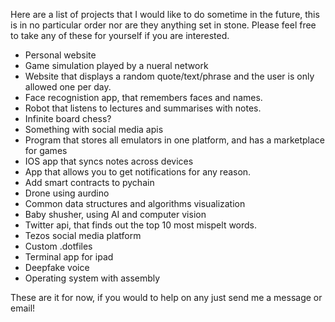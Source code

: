 Here are a list of projects that I would like to do sometime in the future, this is in no particular order nor are they anything set in stone. Please feel free to take any of these for yourself if you are interested.

* Personal website
* Game simulation played by a nueral network 
* Website that displays a random quote/text/phrase and the user is only allowed one per day.
* Face recognistion app, that remembers faces and names.
* Robot that listens to lectures and summarises with notes. 
* Infinite board chess?
* Something with social media apis
* Program that stores all emulators in one platform, and has a marketplace for games
* IOS app that syncs notes across devices
* App that allows you to get notifications for any reason.
* Add smart contracts to pychain
* Drone using aurdino 
* Common data structures and algorithms visualization
* Baby shusher, using AI and computer vision
* Twitter api, that finds out the top 10 most mispelt words.
* Tezos social media platform
* Custom .dotfiles
* Terminal app for ipad
* Deepfake voice
* Operating system with assembly

These are it for now, if you would to help on any just send me a message or email!
